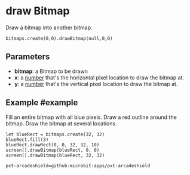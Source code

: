 # draw Bitmap

Draw a bitmap into another bitmap.

```sig
bitmaps.create(0,0).drawBitmap(null,0,0)
```

## Parameters

* **bitmap**: a Bitmap to be drawn
* **x**: a [number](/types/number) that's the horizontal pixel location to draw the bitmap at.
* **y**: a [number](/types/number) that's the vertical pixel location to draw the bitmap at.

## Example #example

Fill an entire bitmap with all blue pixels. Draw a red outline around the bitmap.
Draw the bitmap at several locations.

```blocks
let blueRect = bitmaps.create(32, 32)
blueRect.fill(3)
blueRect.drawRect(0, 0, 32, 32, 10)
screen().drawBitmap(blueRect, 0, 0)
screen().drawBitmap(blueRect, 32, 32)
```

```package
pxt-arcadeshield=github:microbit-apps/pxt-arcadeshield
```
